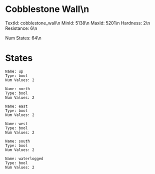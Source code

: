 # Cobblestone Wall\n
TextId: cobblestone_wall\n
MinId: 5138\n
MaxId: 5201\n
Hardness: 2\n
Resistance: 6\n

Num States: 64\n
# States
```
Name: up
Type: bool
Num Values: 2

Name: north
Type: bool
Num Values: 2

Name: east
Type: bool
Num Values: 2

Name: west
Type: bool
Num Values: 2

Name: south
Type: bool
Num Values: 2

Name: waterlogged
Type: bool
Num Values: 2
```